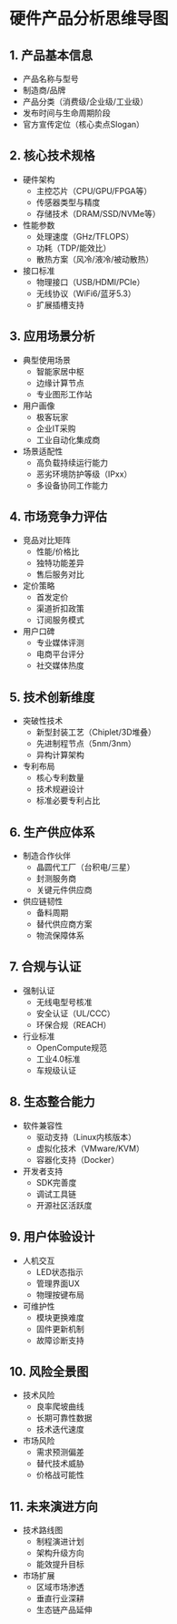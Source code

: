# 硬件产品分析思维导图

## 1. 产品基本信息

- 产品名称与型号
- 制造商/品牌
- 产品分类（消费级/企业级/工业级）
- 发布时间与生命周期阶段
- 官方宣传定位（核心卖点Slogan）

## 2. 核心技术规格

- 硬件架构
  - 主控芯片（CPU/GPU/FPGA等）
  - 传感器类型与精度
  - 存储技术（DRAM/SSD/NVMe等）
- 性能参数
  - 处理速度（GHz/TFLOPS）
  - 功耗（TDP/能效比）
  - 散热方案（风冷/液冷/被动散热）
- 接口标准
  - 物理接口（USB/HDMI/PCIe）
  - 无线协议（WiFi6/蓝牙5.3）
  - 扩展插槽支持

## 3. 应用场景分析

- 典型使用场景
  - 智能家居中枢
  - 边缘计算节点
  - 专业图形工作站
- 用户画像
  - 极客玩家
  - 企业IT采购
  - 工业自动化集成商
- 场景适配性
  - 高负载持续运行能力
  - 恶劣环境防护等级（IPxx）
  - 多设备协同工作能力

## 4. 市场竞争力评估

- 竞品对比矩阵
  - 性能/价格比
  - 独特功能差异
  - 售后服务对比
- 定价策略
  - 首发定价
  - 渠道折扣政策
  - 订阅服务模式
- 用户口碑
  - 专业媒体评测
  - 电商平台评分
  - 社交媒体热度

## 5. 技术创新维度

- 突破性技术
  - 新型封装工艺（Chiplet/3D堆叠）
  - 先进制程节点（5nm/3nm）
  - 异构计算架构
- 专利布局
  - 核心专利数量
  - 技术规避设计
  - 标准必要专利占比

## 6. 生产供应体系

- 制造合作伙伴
  - 晶圆代工厂（台积电/三星）
  - 封测服务商
  - 关键元件供应商
- 供应链韧性
  - 备料周期
  - 替代供应商方案
  - 物流保障体系

## 7. 合规与认证

- 强制认证
  - 无线电型号核准
  - 安全认证（UL/CCC）
  - 环保合规（REACH）
- 行业标准
  - OpenCompute规范
  - 工业4.0标准
  - 车规级认证

## 8. 生态整合能力

- 软件兼容性
  - 驱动支持（Linux内核版本）
  - 虚拟化技术（VMware/KVM）
  - 容器化支持（Docker）
- 开发者支持
  - SDK完善度
  - 调试工具链
  - 开源社区活跃度

## 9. 用户体验设计

- 人机交互
  - LED状态指示
  - 管理界面UX
  - 物理按键布局
- 可维护性
  - 模块更换难度
  - 固件更新机制
  - 故障诊断支持

## 10. 风险全景图

- 技术风险
  - 良率爬坡曲线
  - 长期可靠性数据
  - 技术迭代速度
- 市场风险
  - 需求预测偏差
  - 替代技术威胁
  - 价格战可能性

## 11. 未来演进方向

- 技术路线图
  - 制程演进计划
  - 架构升级方向
  - 能效提升目标
- 市场扩展
  - 区域市场渗透
  - 垂直行业深耕
  - 生态链产品延伸
